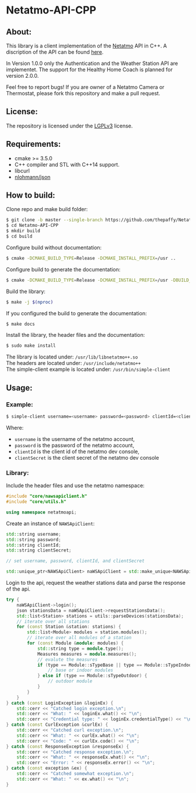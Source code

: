# Netatmo-API-CPP
## About:
This library is a client implementation of the [Netatmo](https://netatmo.com) API in C++.
A discription of the API can be found [here](https://dev.netatmo.com/resources/technical/introduction).

In Version 1.0.0 only the Authentication and the Weather Station API are implementet.
The support for the Healthy Home Coach is planned for version 2.0.0.

Feel free to report bugs! If you are owner of a Netatmo Camera or Thermostat, please fork this repository and make a pull request.

## License:
The repository is licensed under the [LGPLv3](https://opensource.org/licenses/LGPL-3.0) license.

## Requirements:
- cmake >= 3.5.0
- C++ compiler and STL with C++14 support.
- libcurl
- [nlohmann/json](https://github.com/nlohmann/json/ "JSON for Modern C++")

## How to build:
Clone repo and make build folder:
```bash
$ git clone -b master --single-branch https://github.com/thepaffy/Netatmo-API-CPP.git
$ cd Netatmo-API-CPP
$ mkdir build
$ cd build
```
Configure build without documentation:
```bash
$ cmake -DCMAKE_BUILD_TYPE=Release -DCMAKE_INSTALL_PREFIX=/usr ..
```
Configure build to generate the documentation:
```bash
$ cmake -DCMAKE_BUILD_TYPE=Release -DCMAKE_INSTALL_PREFIX=/usr -DBUILD_DOCUMENTATION=ON ..
```
Build the library:
```bash
$ make -j $(nproc)
```
If you configured the build to generate the documentation:
```bash
$ make docs
```
Install the library, the header files and the documentation:
```bash
$ sudo make install
```
The library is located under: ``/usr/lib/libnetatmo++.so``  
The headers are located under: ``/usr/include/netatmo++``  
The simple-client example is located under: ``/usr/bin/simple-client``

## Usage:
### Example:
```bash
$ simple-client username=<username> password=<password> clientId=<client id> clientSecret=<client secret>
```

Where:
- ``username`` is the username of the netatmo account,
- ``password`` is the password of the netatmo account,
- ``clientId`` is the client id of the netatmo dev console,
- ``clientSecret`` is the client secret of the netatmo dev console

### Library:
Include the header files and use the netatmo namespace:
```cpp
#include "core/nawsapiclient.h"
#include "core/utils.h"

using namespace netatmoapi;
```

Create an instance of ``NAWSApiClient``:
```cpp
std::string username;
std::string password;
std::string clientId;
std::string clientSecret;

// set username, password, clientId, and clientSecret

std::unique_ptr<NAWSApiClient> naWSApiClient = std::make_unique<NAWSApiClient>(username, password, clientId, clientSecret);
```

Login to the api, request the weather stations data and parse the response of the api.
```cpp
try {
    naWSApiClient->login();
    json stationsData = naWSApiClient->requestStationsData();
    std::list<Station> stations = utils::parseDevices(stationsData);
    // iterate over all stations
    for (const Station &station: stations) {
        std::list<Module> modules = station.modules();
        // iterate over all modules of a station
        for (const Module &module: modules) {
            std::string type = module.type();
            Measures measures = module.measures();
            // evalute the measures
            if (type == Module::sTypeBase || type == Module::sTypeIndoor) {
                // base or indoor modules
            } else if (type == Module::sTypeOutdoor) {
                // outdoor module
            }
        }
    }
} catch (const LoginException &loginEx) {
    std::cerr << "Catched login exception.\n";
    std::cerr << "What: " << loginEx.what() << "\n";
    std::cerr << "Credential type: " << loginEx.credentialType() << "\n";
} catch (const CurlException &curlEx) {
    std::cerr << "Catched curl exception.\n";
    std::cerr << "What: " << curlEx.what() << "\n";
    std::cerr << "Code: " << curlEx.code() << "\n";
} catch (const ResponseException &responseEx) {
    std::cerr << "Catched response exception.\n";
    std::cerr << "What: " << responseEx.what() << "\n";
    std::cerr << "Error: " << responseEx.error() << "\n";
} catch (const exception &ex) {
    std::cerr << "Catched somewhat exception.\n";
    std::cerr << "What: " << ex.what() << "\n";
}
```
